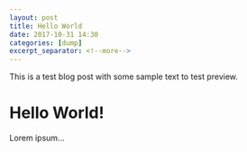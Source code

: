 ```yaml
---
layout: post
title: Hello World
date: 2017-10-31 14:30
categories: [dump]
excerpt_separator: <!--more-->
---
```


This is a test blog post with some sample text to test preview.

<!--more-->

# Hello World!

Lorem ipsum...

